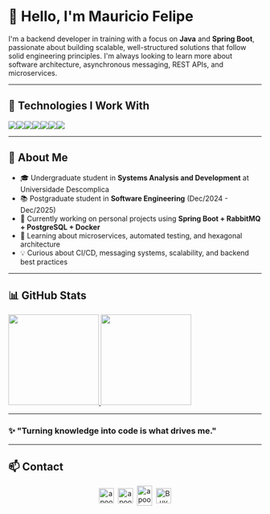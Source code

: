 # 👋 Hello, I'm Mauricio Felipe

I'm a backend developer in training with a focus on **Java** and **Spring Boot**, passionate about building scalable, well-structured solutions that follow solid engineering principles. I'm always looking to learn more about software architecture, asynchronous messaging, REST APIs, and microservices.

---

## 🧰 Technologies I Work With

<div style="display: flex; flex-wrap: wrap;">
  <img src="https://img.shields.io/badge/Java-ED8B00?style=for-the-badge&logo=java&logoColor=white"/>
  <img src="https://img.shields.io/badge/Spring Boot-6DB33F?style=for-the-badge&logo=spring&logoColor=white"/>
  <img src="https://img.shields.io/badge/PostgreSQL-4169E1?style=for-the-badge&logo=postgresql&logoColor=white"/>
  <img src="https://img.shields.io/badge/RabbitMQ-FF6600?style=for-the-badge&logo=rabbitmq&logoColor=white"/>
  <img src="https://img.shields.io/badge/Docker-2496ED?style=for-the-badge&logo=docker&logoColor=white"/>
  <img src="https://img.shields.io/badge/Git-F05032?style=for-the-badge&logo=git&logoColor=white"/>
  <img src="https://img.shields.io/badge/GitHub-181717?style=for-the-badge&logo=github&logoColor=white"/>
</div>

---

## 🚀 About Me

- 🎓 Undergraduate student in **Systems Analysis and Development** at Universidade Descomplica  
- 📚 Postgraduate student in **Software Engineering** (Dec/2024 - Dec/2025)  
- 🔭 Currently working on personal projects using **Spring Boot + RabbitMQ + PostgreSQL + Docker**  
- 🌱 Learning about microservices, automated testing, and hexagonal architecture  
- 💡 Curious about CI/CD, messaging systems, scalability, and backend best practices

---

## 📊 GitHub Stats

<div>
<a href="https://github.com/PetruckioDev">
<img loading="lazy" height="180em" src="https://github-readme-stats.vercel.app/api/top-langs/?username=PetruckioDev&layout=compact&langs_count=7&theme=dracula"/>
<img loading="lazy" height="180em" src="https://github-readme-stats.vercel.app/api?username=PetruckioDev&show_icons=true&theme=dracula&include_all_commits=true&count_private=true"/>
</a>
</div>

---

### ✨ "Turning knowledge into code is what drives me."

---

## 📫 Contact

<p align="center">
<a href="https://x.com/petruckioDev" target="blank"><img align="center" src="https://cdn.jsdelivr.net/npm/simple-icons@3.0.1/icons/twitter.svg" alt="apoorv__tyagi" height="30" width="30" /></a>&nbsp;
<a href="https://linkedin.com/in/mauricioferreira-petruckiodev" target="blank"><img align="center" src="https://cdn.jsdelivr.net/npm/simple-icons@3.0.1/icons/linkedin.svg" alt="apoorvtyagi" height="30" width="30" /></a>&nbsp;
<a href="https://discord.com/channels/petruckio_dev" target="blank"><img align="center" src="https://cdn.jsdelivr.net/npm/simple-icons@3.0.1/icons/discord.svg" alt="apoorv#4040" height="40" width="30" /></a>&nbsp;
<a href="mauriciofpferreira@gmail.com"><img align="center" alt="Buy me a Coffee" width="30px" src="https://cdn.jsdelivr.net/npm/simple-icons@3.0.1/icons/gmail.svg" /></a>
</p>

